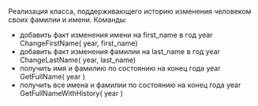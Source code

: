 Реализация класса, поддерживающего историю изменения человеком своих фамилии и имени.
Команды:
 - добавить факт изменения имени на first_name в год year ChangeFirstName( year, first_name)
 - добавить факт изменения фамилии на last_name в год year ChangeLastName( year, last_name)
 - получить имя и фамилию по состоянию на конец года year GetFullName( year )
 - получить все имена и фамилии по состоянию на конец года year GetFullNameWithHistory( year )
